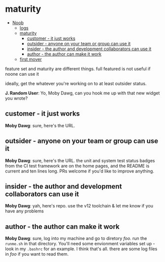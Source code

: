 # maturity

<!-- markdownlint-disable -->
<!--ts-->
* [Noob](#noob)
   * [logs](#logs)
   * [maturity](#maturity)
      * [customer - it just works](#customer---it-just-works)
      * [outsider - anyone on your team or group can use it](#outsider---anyone-on-your-team-or-group-can-use-it)
      * [insider - the author and development collaborators can use it](#insider---the-author-and-development-collaborators-can-use-it)
      * [author - the author can make it work](#author---the-author-can-make-it-work)
   * [first mover](#first-mover)
<!--te-->
<!-- markdownlint-enable  -->


feature set and maturity are different things.  full featured is not useful if
noone can use it

ideally, get the whatever you're working on to at least outsider status.

**J. Random User**: Yo, Moby Dawg, can you hook me up with that new widget you wrote?

## customer - it just works

**Moby Dawg**: sure, here's the URL.

## outsider - anyone on your team or group can use it

**Moby Dawg**: sure, here's the URL. the unit and system test status badges
from the CI test framework are on the home pages, and the README is current
and ten lines long.  PRs welcome if you'd like to improve anything.

## insider - the author and development collaborators can use it

**Moby Dawg**: yah, here's repo.  use the v12 toolchain & let me know
if you have any problems

## author - the author can make it work

**Moby Dawg**: sure, log into my machine and go to diretory _foo_.  run the
`runme.sh` in that directory.
You'll need some envionment variables
set up - look in my `.bashrc` for an example.  I
think that's all.  there are some log files in _foo_ if you want to read them.



